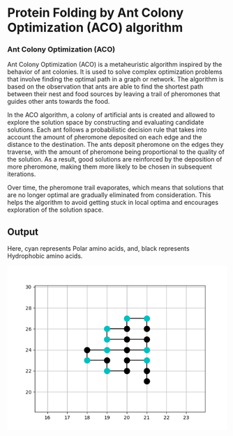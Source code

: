 # Protein Folding by Ant Colony Optimization (ACO) algorithm


### Ant Colony Optimization (ACO)
Ant Colony Optimization (ACO) is a metaheuristic algorithm inspired by the behavior of ant colonies. It is used to solve complex optimization problems that involve finding the optimal path in a graph or network. The algorithm is based on the observation that ants are able to find the shortest path between their nest and food sources by leaving a trail of pheromones that guides other ants towards the food.

In the ACO algorithm, a colony of artificial ants is created and allowed to explore the solution space by constructing and evaluating candidate solutions. Each ant follows a probabilistic decision rule that takes into account the amount of pheromone deposited on each edge and the distance to the destination. The ants deposit pheromone on the edges they traverse, with the amount of pheromone being proportional to the quality of the solution. As a result, good solutions are reinforced by the deposition of more pheromone, making them more likely to be chosen in subsequent iterations.

Over time, the pheromone trail evaporates, which means that solutions that are no longer optimal are gradually eliminated from consideration. This helps the algorithm to avoid getting stuck in local optima and encourages exploration of the solution space.


## Output
Here, cyan represents Polar amino acids, and, black represents Hydrophobic amino acids.

![Output](https://github.com/DivyanshPandey99/Protein-Folding-ACO/blob/main/Screenshot.png)
